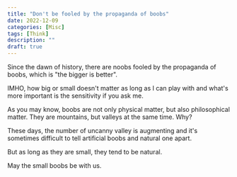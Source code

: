 ```yaml
---
title: "Don't be fooled by the propaganda of boobs"
date: 2022-12-09
categories: [Misc]
tags: [Think]
description: ""
draft: true
---
```

Since the dawn of history, there are noobs fooled by the propaganda of boobs, which is "the bigger is better".

IMHO, how big or small doesn't matter as long as I can play with and what's more important is the sensitivity if you ask me.

As you may know, boobs are not only physical matter, but also philosophical matter. They are mountains, but valleys at the same time. Why?

These days, the number of uncanny valley is augmenting and it's sometimes difficult to tell artificial boobs and natural one apart.

But as long as they are small, they tend to be natural. 

May the small boobs be with us.
